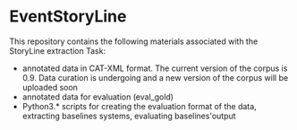 # EventStoryLine

This repository contains the following materials associated with the StoryLine extraction Task:

- annotated data in CAT-XML format. The current version of the corpus is 0.9. Data curation is undergoing and a new version of the 
corpus will be uploaded soon
- annotated data for evaluation (eval_gold)
- Python3.* scripts for creating the evaluation format of the data, extracting baselines systems, evaluating baselines'output

